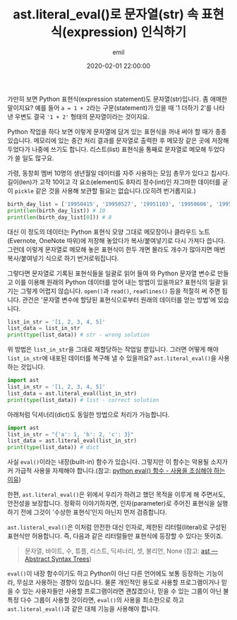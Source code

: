 ﻿---
layout: post
cover: 'assets/images/office01.jpg'
navigation: True
title: ast.literal_eval()로 문자열(str) 속 표현식(expression) 인식하기
date: 2020-02-01 22:00:00
tags: tech python eval literal literal_eval expression statement str ast
subclass: 'post tag-speeches'
logo: 'assets/images/pooh03.png'
author: emil
categories: tech
---

# 

가만히 보면 Python 표현식(expression statement)도 문자열(str)입니다. 좀 애매한 말이지요? 예를 들어 `a = 1 + 2`라는 구문(statement)가 있을 때 '1 더하기 2'를 나타낸 우변도 결국 `'1 + 2'` 형태의 문자열이라는 것이지요.

Python 작업을 하다 보면 이렇게 문자열에 담겨 있는 표현식을 꺼내 써야 할 때가 종종 있습니다. 메모리에 있는 중간 처리 결과를 문자열로 출력한 후 메모장 같은 곳에 저장해 두었다가 나중에 쓰기도 합니다. 리스트(list) 표현식을 통째로 문자열로 메모해 두었다가 쓸 일도 많구요.

가령, 동창회 멤버 10명의 생년월일 데이터를 자주 사용하는 모임 총무가 있다고 칩시다. 길이(len)가 고작 10이고 각 요소(element)도 8자리 정수(int)인 자그마한 데이터를 굳이 `pickle` 같은 것을 사용해 보관할 필요는 없습니다.(오히려 번거롭지요.)

```python
birth_day_list = ['19950415', '19950527', '19951103', '19950606', '19950717', '19950327', '19951030', '19950424', '19950815', '19950901']
print(len(birth_day_list)) # 10
print(len(birth_day_list[0])) # 8
```
대신 이 정도의 데이터는 Python 표현식 모양 그대로 메모장이나 클라우드 노트(Evernote, OneNote 따위)에 저장해 놓았다가 복사/붙여넣기로 다시 가져다 씁니다. 그런데 이렇게 문자열로 메모해 놓은 표현식이 한두 개면 몰라도 개수가 많아지면 매번 복사/붙여넣기 식으로 하기 번거로워집니다.

그렇다면 문자열로 기록된 표현식들을 일괄로 읽어 들여 와 Python 문자열 변수로 만들고 이를 이용해 원래의 Python 데이터를 얻어 내는 방법이 있을까요? 표현식의 일괄 읽기는 그렇게 어렵지 않습니다. `open()`과 `read()`, `readlines()` 등을 적절히 써 주면 됩니다. 관건은 '문자열 변수에 할당된 표현식으로부터 원래의 데이터를 얻는 방법'에 있습니다.

```python
list_in_str = '[1, 2, 3, 4, 5]'
list_data = list_in_str
print(type(list_data)) # str - wrong solution
```
위 방법은 `list_in_str`을 그대로 재할당하는 작업일 뿐입니다. 그러면 어떻게 해야 `list_in_str`에 내포된 데이터를 복구해 낼 수 있을까요? `ast.literal_eval()`을 사용하는 것입니다.
```python
import ast
list_in_str = '[1, 2, 3, 4, 5]'
list_data = ast.literal_eval(list_in_str)
print(type(list_data)) # list - correct solution
```
아래처럼 딕셔너리(dict)도 동일한 방법으로 처리가 가능합니다.
```python
import ast
list_in_str = "{'a': 1, 'b': 2, 'c': 3}"
list_data = ast.literal_eval(list_in_str)
print(type(list_data)) # dict
```
사실 `eval()`이라는 내장(built-in) 함수가 있습니다. 그렇지만 이 함수는 악용될 소지가 커 가급적 사용을 자제해야 합니다.(참고: [python eval() 함수 - 사용을 조심해야 하는 이유](https://bluese05.tistory.com/64))

한편, `ast.literal_eval()`은 위에서 우리가 하려고 했던 목적을 이루게 해 주면서도, 안전성을 보장합니다. 정확히 이야기하자면, 인자(parameter)로 주어진 표현식을 실행하기 전에 그것이 '수상한 표현식'인지 아닌지 먼저 검증합니다.

`ast.listeral_eval()`은 이처럼 안전한 대신 인자로, 제한된 리터럴(literal)로 구성된 표현식만 허용합니다. 즉, 다음과 같은 리터럴들만 표현식에 등장할 수 있다는 뜻이죠.

> 문자열, 바이트, 수, 튜플, 리스트, 딕셔너리, 셋, 불리언, None
(참고: [ast — Abstract Syntax Trees](https://docs.python.org/3/library/ast.html))

`eval()`이 내장 함수이기도 하고 Python이 아닌 다른 언어에도 보통 등장하는 기능이라, 무심코 사용하는 경향이 있습니다. 물론 개인적인 용도로 사용할 프로그램이거나 믿을 수 있는 사용자들만 사용할 프로그램이라면 괜찮겠으나, 믿을 수 있는 그룹이 아닌 불특정 다수 그룹이 사용할 것이라면, `eval()`의 사용을 최소한으로 하고 `ast.literal_eval()`과 같은 대체 기능을 사용해야 합니다.